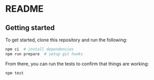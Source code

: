 # README

## Getting started

To get started, clone this repository and run the following:

```bash
npm ci  # install dependencies
npm run prepare  # setup git hooks
```

From there, you can run the tests to confirm that things are working:

```bash
npm test
```
